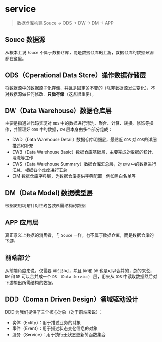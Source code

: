 # service
> 数据仓库构建
> Souce -> ODS -> DW -> DM -> APP

## Souce 数据源
从根本上说 `Souce` 不属于数据仓库，而是数据仓库的上游，数据仓库的数据来源都在这里。

## ODS（Operational Data Store）操作数据存储层
将数据源中的数据原子化存储，并且是固定的不变的（除非数据源发生变化），不对数据源做任何修改，**只做存储**（这点很重要）。

## DW（Data Warehouse）数据仓库层
主要是指通过代码实现对 `ODS` 中的数据进行清洗、聚合、计算、转换、修饰等操作，并管理好 `ODS` 中的数据，`DW` 层本身由多个部分组成：
* DWD（Data Warehouse Detail）数据仓库明细层，最贴近 `ODS` 对 `ODS`的详细描述和补充
* DWB（Data Warehouse Basic）数据仓库基础层，主要完成对数据的统计、清洗等工作
* DWS（Data Warehouse Summary）数据仓库汇总层，对 `DWB` 中的数据进行汇总，根据各个维度进行汇总
* DIM 数据仓库字典层，为数据仓库提供字典配置，例如黑白名单等

## DM（Data Model) 数据模型层
根据使用场景针对性的包装所需结构的数据

## APP 应用层
真正意义上数据的消费者，与 `Souce` 一样，也不属于数据仓库，而是数据仓库的下游。

## 前端部分
从前端角度来说，仅需要 `ODS` 即可，并且 `DW` 和 `DM` 也是可以合并的，总的来说，`DW` 和 `DM` 可以合并成一个 `DS （Data Service）` 层，用来从 `ODS` 中读取数据然后对下游输出所需结构的数据。

## DDD（Domain Driven Design）领域驱动设计
DDD 为我们提供了三个核心对象（对于前端来说）：
* 实体（Entity）：用于描述业务的对象
* 事件（Event）：用于描述状态变化信息的对象
* 服务（Service）：用于执行无状态更新的函数集合
